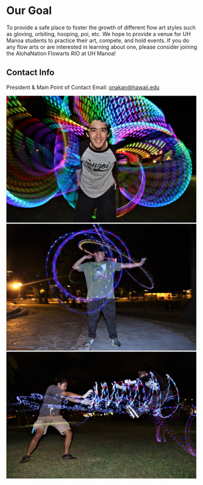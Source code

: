 # Our Goal
To provide a safe place to foster the growth of different flow art styles such as gloving, orbiting, hooping, poi, etc.  We hope to provide a venue for UH Manoa students to practice their art, compete, and hold events.  If you do any flow arts or are interested in learning about one, please consider joining the AlohaNation Flowarts RIO at UH Manoa!

## Contact Info
President & Main Point of Contact Email: onakan@hawaii.edu

<img class="ui tiny right floated rounded image" src="nate.jpg" width="500">

<img class="ui tiny right floated rounded image" src="auxg.jpg" width="500">

<img class="ui tiny right floated rounded image" src="chetxprof.jpg" width="500">
